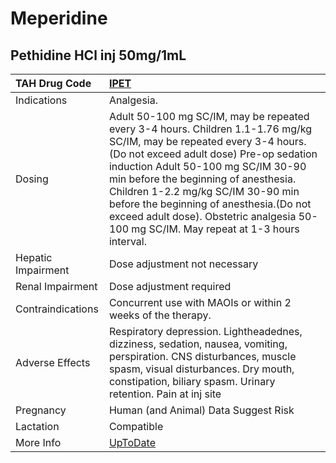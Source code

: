 # Meperidine

## Pethidine HCl inj 50mg/1mL

| TAH Drug Code      | [IPET](https://www.tahsda.org.tw/drugs/hissearch.php?drug_code=IPET)                                                                                                                                                                                                                                                                                                                                                       |
|:-------------------|:---------------------------------------------------------------------------------------------------------------------------------------------------------------------------------------------------------------------------------------------------------------------------------------------------------------------------------------------------------------------------------------------------------------------------|
| Indications        | Analgesia.                                                                                                                                                                                                                                                                                                                                                                                                                 |
| Dosing             | Adult 50-100 mg SC/IM, may be repeated every 3-4 hours. Children 1.1-1.76 mg/kg SC/IM, may be repeated every 3-4 hours.(Do not exceed adult dose) Pre-op sedation induction Adult 50-100 mg SC/IM 30-90 min before the beginning of anesthesia. Children 1-2.2 mg/kg SC/IM 30-90 min before the beginning of anesthesia.(Do not exceed adult dose). Obstetric analgesia 50-100 mg SC/IM. May repeat at 1-3 hours interval. |
| Hepatic Impairment | Dose adjustment not necessary                                                                                                                                                                                                                                                                                                                                                                                              |
| Renal Impairment   | Dose adjustment required                                                                                                                                                                                                                                                                                                                                                                                                   |
| Contraindications  | Concurrent use with MAOIs or within 2 weeks of the therapy.                                                                                                                                                                                                                                                                                                                                                                |
| Adverse Effects    | Respiratory depression. Lightheadednes, dizziness, sedation, nausea, vomiting, perspiration. CNS disturbances, muscle spasm, visual disturbances. Dry mouth, constipation, biliary spasm. Urinary retention. Pain at inj site                                                                                                                                                                                              |
| Pregnancy          | Human (and Animal) Data Suggest Risk                                                                                                                                                                                                                                                                                                                                                                                       |
| Lactation          | Compatible                                                                                                                                                                                                                                                                                                                                                                                                                 |
| More Info          | [UpToDate](https://www.uptodate.com/contents/meperidine-pethidine-drug-information)                                                                                                                                                                                                                                                                                                                                        |

